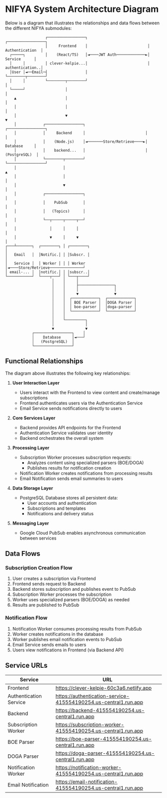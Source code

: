 # NIFYA System Architecture Diagram

Below is a diagram that illustrates the relationships and data flows between the different NIFYA submodules:

```
                  ┌─────────────────┐                           ┌─────────────────┐
                  │     Frontend    │                           │ Authentication  │
  ┌─────┐         │    (React/TS)   │◄────JWT Auth─────────────►│    Service      │
  │     │         │ clever-kelpie...│                           │ authentication..│
  │User │◄──Email─┤                 │                           └────────┬────────┘
  │     │         └────────┬────────┘                                    │
  └─────┘                  │                                             │
    ▲                      │                                             │
    │                      │                                             │
    │                      ▼                                             ▼
    │            ┌─────────────────┐                           ┌─────────────────┐
    │            │     Backend     │                           │                 │
    │            │    (Node.js)    │◄───────Store/Retrieve────►│    Database     │
    │            │    backend...   │                           │   (PostgreSQL)  │
    │            └────────┬────────┘                           └─────────────────┘
    │                     │                                             ▲
    │                     │                                             │
    │                     ▼                                             │
    │            ┌─────────────────┐                                    │
    │            │    PubSub       │                                    │
    │            │   (Topics)      │                                    │
    │            └──┬─────┬─────┬──┘                                    │
    │               │     │     │                                       │
    │               ▼     │     ▼                                       │
┌───┴───────┐  ┌────────┐ │ ┌────────┐                                  │
│   Email   │  │Notific.│ │ │Subscr. │                                  │
│   Service │  │ Worker │ │ │ Worker │◄────Store/Retrieve───────────────┘
│ email-... │  │notific.│ │ │subscr..│
└───────────┘  └────┬───┘ │ └───┬────┘
                     │    │     │
                     │    │     ├────────────────┐
                     │    │     │                │
                     │    │     ▼                ▼
                     │    │  ┌────────────┐  ┌────────────┐
                     │    │  │ BOE Parser │  │DOGA Parser │
                     │    │  │ boe-parser │  │doga-parser │
                     │    │  └────────────┘  └────────────┘
                     │    │
                     │    └─────────┐
                     │              │
                     ▼              ▼
            ┌─────────────────┐    │
            │    Database     │◄───┘
            │   (PostgreSQL)  │
            └─────────────────┘
```

## Functional Relationships

The diagram above illustrates the following key relationships:

1. **User Interaction Layer**
   - Users interact with the Frontend to view content and create/manage subscriptions
   - Frontend authenticates users via the Authentication Service
   - Email Service sends notifications directly to users

2. **Core Services Layer**
   - Backend provides API endpoints for the Frontend
   - Authentication Service validates user identity
   - Backend orchestrates the overall system

3. **Processing Layer**
   - Subscription Worker processes subscription requests:
     - Analyzes content using specialized parsers (BOE/DOGA)
     - Publishes results for notification creation
   - Notification Worker creates notifications from processing results
   - Email Notification sends email summaries to users

4. **Data Storage Layer**
   - PostgreSQL Database stores all persistent data:
     - User accounts and authentication
     - Subscriptions and templates
     - Notifications and delivery status

5. **Messaging Layer**
   - Google Cloud PubSub enables asynchronous communication between services

## Data Flows

### Subscription Creation Flow
1. User creates a subscription via Frontend
2. Frontend sends request to Backend
3. Backend stores subscription and publishes event to PubSub
4. Subscription Worker processes the subscription
5. Worker uses specialized parsers (BOE/DOGA) as needed
6. Results are published to PubSub

### Notification Flow
1. Notification Worker consumes processing results from PubSub
2. Worker creates notifications in the database
3. Worker publishes email notification events to PubSub
4. Email Service sends emails to users
5. Users view notifications in Frontend (via Backend API)

## Service URLs

| Service | URL |
|---------|-----|
| Frontend | https://clever-kelpie-60c3a6.netlify.app |
| Authentication Service | https://authentication-service-415554190254.us-central1.run.app |
| Backend | https://backend-415554190254.us-central1.run.app |
| Subscription Worker | https://subscription-worker-415554190254.us-central1.run.app |
| BOE Parser | https://boe-parser-415554190254.us-central1.run.app |
| DOGA Parser | https://doga-parser-415554190254.us-central1.run.app |
| Notification Worker | https://notification-worker-415554190254.us-central1.run.app |
| Email Notification | https://email-notification-415554190254.us-central1.run.app | 